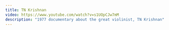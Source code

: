 ```yaml
---
title: TN Krishnan
video: https://www.youtube.com/watch?v=s1UOpCJw7mM
description: "1977 documentary about the great violinist, TN Krishnan"
---
```

